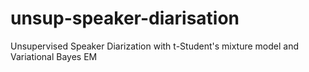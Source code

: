 # unsup-speaker-diarisation
Unsupervised Speaker Diarization with t-Student's mixture model and Variational Bayes EM
